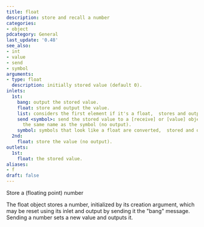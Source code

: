```yaml
---
title: float
description: store and recall a number
categories:
- object
pdcategory: General
last_update: '0.48'
see_also:
- int
- value
- send
- symbol
arguments:
- type: float
  description: initially stored value (default 0).
inlets:
  1st:
    bang: output the stored value.
    float: store and output the value.
    list: considers the first element if it's a float,  stores and outputs it.
    send <symbol>: send the stored value to a [receive] or [value] object that has
      the same name as the symbol (no output).
    symbol: symbols that look like a float are converted,  stored and output.
  2nd:
    float: store the value (no output).
outlets:
  1st:
    float: the stored value.
aliases:
- f
draft: false
---
```

Store a (floating point) number

The float object stores a number,  initialized by its creation argument,  which may be reset using its inlet and output by sending it the "bang" message. Sending a number sets a new value and outputs it.
